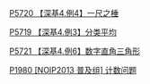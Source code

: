 	
[P5720 【深基4.例4】一尺之棰](https://www.luogu.com.cn/problem/P5720)
	
[P5719 【深基4.例3】分类平均](https://www.luogu.com.cn/problem/P5719)
	
[P5721 【深基4.例6】数字直角三角形](https://www.luogu.com.cn/problem/P5721)

[P1980 \[NOIP2013 普及组\] 计数问题](https://www.luogu.com.cn/problem/P1980)